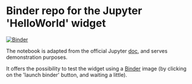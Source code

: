 # Binder repo for the Jupyter 'HelloWorld' widget

[![Binder](https://mybinder.org/badge.svg)](https://mybinder.org/v2/gh/PierreMarion23/jupyter-widget-hello-world-binder/master)

The notebook is adapted from the official Jupyter [doc](https://ipywidgets.readthedocs.io/en/stable/examples/Widget%20Custom.html), and serves demonstration purposes.

It offers the possibility to test the widget using a [Binder](http://mybinder.readthedocs.io/en/latest/index.html#) image (by clicking on the 'launch binder' button, and waiting a little).